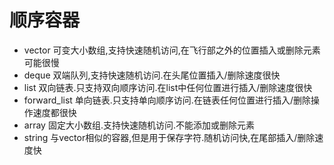 # 顺序容器

- vector        可变大小数组,支持快速随机访问,在飞行部之外的位置插入或删除元素可能很慢
- deque         双端队列,支持快速随机访问.在头尾位置插入/删除速度很快
- list          双向链表.只支持双向顺序访问.在list中任何位置进行插入/删除速度很快
- forward_list  单向链表.只支持单向顺序访问.在链表任何位置进行插入/删除操作速度都很快
- array         固定大小数组.支持快速随机访问.不能添加或删除元素
- string        与vector相似的容器,但是用于保存字符.随机访问快,在尾部插入/删除速度快